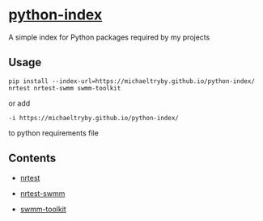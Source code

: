 # [python-index](https://michaeltryby.github.io/python-index/)

A simple index for Python packages required by my projects

## Usage
```
pip install --index-url=https://michaeltryby.github.io/python-index/ nrtest nrtest-swmm swmm-toolkit
```
or add 
```
-i https://michaeltryby.github.io/python-index/
```
to python requirements file

## Contents

- [nrtest](./nrtest)

- [nrtest-swmm](./nrtest-swmm)

- [swmm-toolkit](./swmm-toolkit)
